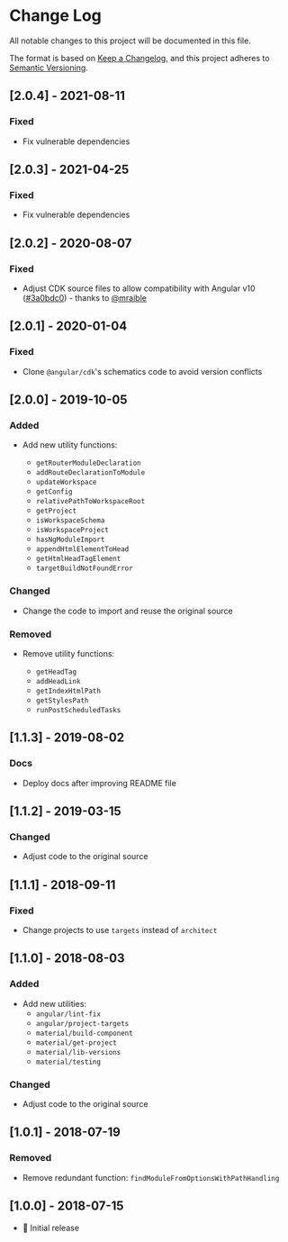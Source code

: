 # Change Log

All notable changes to this project will be documented in this file.

The format is based on [Keep a Changelog](https://keepachangelog.com/en/1.0.0/),
and this project adheres to [Semantic Versioning](https://semver.org/spec/v2.0.0.html).

## [2.0.4] - 2021-08-11

### Fixed

- Fix vulnerable dependencies

## [2.0.3] - 2021-04-25

### Fixed

- Fix vulnerable dependencies

## [2.0.2] - 2020-08-07

### Fixed

- Adjust CDK source files to allow compatibility with Angular v10 ([#3a0bdc0](https://github.com/nitayneeman/schematics-utilities/commit/3a0bdc09744effc3cf8a9e07e376a61eccc176ce)) - thanks to [@mraible](https://github.com/mraible)

## [2.0.1] - 2020-01-04

### Fixed

- Clone `@angular/cdk`'s schematics code to avoid version conflicts

## [2.0.0] - 2019-10-05

### Added

- Add new utility functions:

  - `getRouterModuleDeclaration`
  - `addRouteDeclarationToModule`
  - `updateWorkspace`
  - `getConfig`
  - `relativePathToWorkspaceRoot`
  - `getProject`
  - `isWorkspaceSchema`
  - `isWorkspaceProject`
  - `hasNgModuleImport`
  - `appendHtmlElementToHead`
  - `getHtmlHeadTagElement`
  - `targetBuildNotFoundError`

### Changed

- Change the code to import and reuse the original source

### Removed

- Remove utility functions:

  - `getHeadTag`
  - `addHeadLink`
  - `getIndexHtmlPath`
  - `getStylesPath`
  - `runPostScheduledTasks`

## [1.1.3] - 2019-08-02

### Docs

- Deploy docs after improving README file

## [1.1.2] - 2019-03-15

### Changed

- Adjust code to the original source

## [1.1.1] - 2018-09-11

### Fixed

- Change projects to use `targets` instead of `architect`

## [1.1.0] - 2018-08-03

### Added

- Add new utilities:
  - `angular/lint-fix`
  - `angular/project-targets`
  - `material/build-component`
  - `material/get-project`
  - `material/lib-versions`
  - `material/testing`

### Changed

- Adjust code to the original source

## [1.0.1] - 2018-07-19

### Removed

- Remove redundant function: `findModuleFromOptionsWithPathHandling`

## [1.0.0] - 2018-07-15

- 🎉 Initial release
